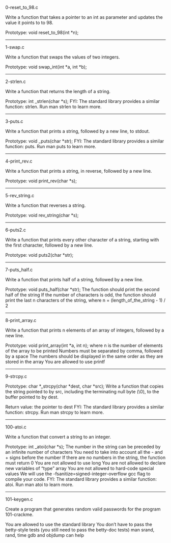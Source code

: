 0-reset_to_98.c

Write a function that takes a pointer to an int as parameter and updates the value it points to to 98.

Prototype: void reset_to_98(int *n);

-------------------------------------------------------
1-swap.c

Write a function that swaps the values of two integers.

Prototype: void swap_int(int *a, int *b);

-------------------------------------------------------
2-strlen.c

Write a function that returns the length of a string.

Prototype: int _strlen(char *s);
FYI: The standard library provides a similar function: strlen. Run man strlen to learn more.

-------------------------------------------------------
3-puts.c

Write a function that prints a string, followed by a new line, to stdout.

Prototype: void _puts(char *str);
FYI: The standard library provides a similar function: puts. Run man puts to learn more.

-------------------------------------------------------
4-print_rev.c

Write a function that prints a string, in reverse, followed by a new line.

Prototype: void print_rev(char *s);

-------------------------------------------------------
5-rev_string.c

Write a function that reverses a string.

Prototype: void rev_string(char *s);

-------------------------------------------------------
6-puts2.c

Write a function that prints every other character of a string, starting with the first character, followed by a new line.

Prototype: void puts2(char *str);

-------------------------------------------------------
7-puts_half.c

Write a function that prints half of a string, followed by a new line.

Prototype: void puts_half(char *str);
The function should print the second half of the string
If the number of characters is odd, the function should print the last n characters of the string, where n = (length_of_the_string - 1) / 2

-------------------------------------------------------
8-print_array.c

Write a function that prints n elements of an array of integers, followed by a new line.

Prototype: void print_array(int *a, int n);
where n is the number of elements of the array to be printed
Numbers must be separated by comma, followed by a space
The numbers should be displayed in the same order as they are stored in the array
You are allowed to use printf

-------------------------------------------------------
9-strcpy.c

Prototype: char *_strcpy(char *dest, char *src);
Write a function that copies the string pointed to by src, including the terminating null byte (\0), to the buffer pointed to by dest.

Return value: the pointer to dest
FYI: The standard library provides a similar function: strcpy. Run man strcpy to learn more.

-------------------------------------------------------
100-atoi.c 

Write a function that convert a string to an integer.

Prototype: int _atoi(char *s);
The number in the string can be preceded by an infinite number of characters
You need to take into account all the - and + signs before the number
If there are no numbers in the string, the function must return 0
You are not allowed to use long
You are not allowed to declare new variables of “type” array
You are not allowed to hard-code special values
We will use the -fsanitize=signed-integer-overflow gcc flag to compile your code.
FYI: The standard library provides a similar function: atoi. Run man atoi to learn more.

-------------------------------------------------------
101-keygen.c  

Create a program that generates random valid passwords for the program 101-crackme.

You are allowed to use the standard library
You don’t have to pass the betty-style tests (you still need to pass the betty-doc tests)
man srand, rand, time
gdb and objdump can help
